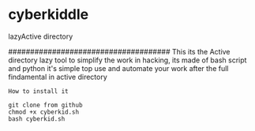 # cyberkiddle
lazyActive directory

#####################################
This its the Active directory lazy tool to simplify the work in hacking,
its made of bash script and python it's simple top use and automate your work after the full findamental in active directory

```
How to install it

git clone from github
chmod +x cyberkid.sh
bash cyberkid.sh
```
